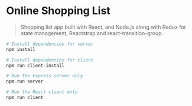 # Online Shopping List

> Shopping list app built with React, and Node.js along with Redux for state management, Reactstrap and react-transition-group.



```bash
# Install dependencies for server
npm install

# Install dependencies for client
npm run client-install

# Run the Express server only
npm run server

# Run the React client only
npm run client

